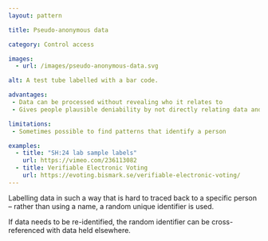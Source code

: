 ```yaml
---
layout: pattern

title: Pseudo-anonymous data

category: Control access

images:
  - url: /images/pseudo-anonymous-data.svg

alt: A test tube labelled with a bar code.

advantages:
 - Data can be processed without revealing who it relates to
 - Gives people plausible deniability by not directly relating data and a person together

limitations:
 - Sometimes possible to find patterns that identify a person

examples:
  - title: "SH:24 lab sample labels"
    url: https://vimeo.com/236113082
  - title: Verifiable Electronic Voting
    url: https://evoting.bismark.se/verifiable-electronic-voting/
---
```


Labelling data in such a way that is hard to traced back to a specific person – rather than using a name, a random unique identifier is used.

If data needs to be re-identified, the random identifier can be cross-referenced with data held elsewhere.
